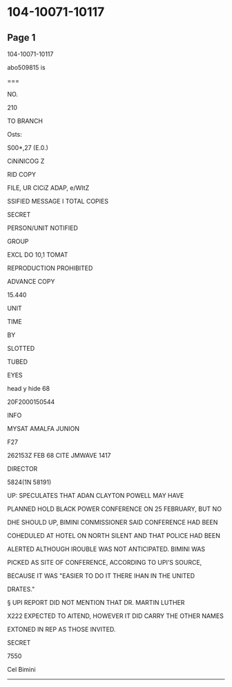 # 104-10071-10117

## Page 1

104-10071-10117

abo509815 is

===

NO.

210

TO BRANCH

Osts:

S00*,27 (E.0.)

CiNiNICOG Z

RID COPY

FILE, UR CICiZ ADAP, e/WItZ

SSIFIED MESSAGE I TOTAL COPIES

SECRET

PERSON/UNIT NOTIFIED

GROUP

EXCL DO 10,1 TOMAT

REPRODUCTION PROHIBITED

ADVANCE COPY

15.440

UNIT

TIME

BY

SLOTTED

TUBED

EYES

head y hide 68

20F2000150544

INFO

MYSAT AMALFA JUNION

F27

262153Z FEB 68 CITE JMWAVE 1417

DIRECTOR

5824(1N 58191)

UP: SPECULATES THAT ADAN CLAYTON POWELL MAY HAVE

PLANNED HOLD BLACK POWER CONFERENCE ON 25 FEBRUARY, BUT NO

DHE SHOULD UP, BIMINI CONMISSIONER SAID CONFERENCE HAD BEEN

COHEDULED AT HOTEL ON NORTH SILENT AND THAT POLICE HAD BEEN

ALERTED ALTHOUGH IROUBLE WAS NOT ANTICIPATED. BIMINI WAS

PICKED AS SITE OF CONFERENCE, ACCORDING TO UPI'S SOURCE,

BECAUSE IT WAS "EASIER TO DO IT THERE IHAN IN THE UNITED

DRATES."

§ UPI REPORT DID NOT MENTION THAT DR. MARTIN LUTHER

X222 EXPECTED TO AITEND, HOWEVER IT DID CARRY THE OTHER NAMES

EXTONED IN REP AS THOSE INVITED.

SECRET

7550

Cel Bimini

---

